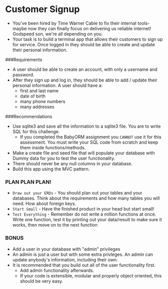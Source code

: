 Customer Signup
===============

* You've been hired by Time Warner Cable to fix their internal tools- maybe now they can finally focus on delivering us reliable internet! Godspeed son, we're all depending on you.
* Your task is to build a terminal app that allows their customers to sign up for service. Once logged in they should be able to create and update their personal information.

###Requirements

* A user should be able to create an account, with only a username and password.
* After they sign up and log in, they should be able to add / update their personal information. A user should have a:
	* first and last name
	* date of birth
	* many phone numbers
	* many addresses

###Recommendations

* Use sqlite3 and save all the information to a sqlite3 file. You are to write SQL for this challenge. 
	* If you completed the BabyORM assignment you `CANNOT` use it for this assessment. You must write your SQL code from scratch and keep them inside functions/methods.
* Make a create file and seed file that will populate your database with Dummy data for you to test the user functionality.
* There should never be any null columns in your database.
* Build this app using the MVC pattern.

### PLAN PLAN PLAN!

* `Draw out your ERDs` - You should plan out your tables and your databases. Think about the requirements and how many tables you will need. How about foreign keys.
* `Start Small` - Have the finished product in your head but start small! 
* `Test Everything` - Remember do not write a million functions at once. Write one function, test it by printing out your data/result to make sure it works, then move on to the next function 

### BONUS

* Add a user in your database with "admin" privileges 
* An admin is just a user but with some extra privleges. An admin can update anybody's information, including their own. 
* It is recommended that you build out all of the user functionality first. 
	* Add admin functionality afterwards. 
	* If your code is extensible, modular and properly object oriented, this should be very easy.


